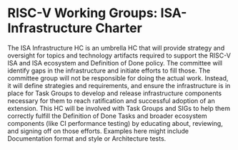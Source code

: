 # RISC-V Working Groups: ISA-Infrastructure Charter

The ISA Infrastructure HC is an umbrella HC that will provide strategy and oversight for topics and technology artifacts required to support the RISC-V ISA and ISA ecosystem and Definition of Done policy. The committee will identify gaps in the infrastructure and initiate efforts to fill those. The committee group will not be responsible for doing the actual work. Instead, it will define strategies and requirements, and ensure the infrastructure is in place for Task Groups to develop and release infrastructure components necessary for them to reach ratification and successful adoption of an extension. This HC will be involved with Task Groups and SIGs to help them correctly fulfill the Definition of Done Tasks and broader ecosystem components (like CI performance testing) by educating about, reviewing, and signing off on those efforts. Examples here might include Documentation format and style or Architecture tests.
